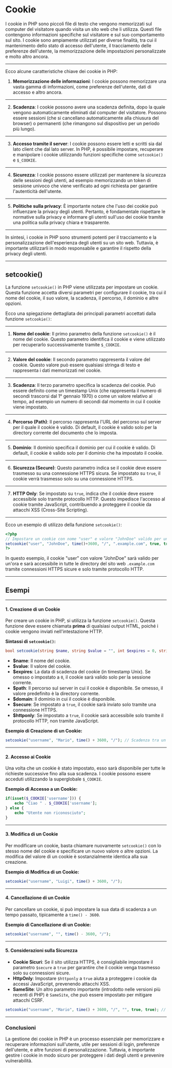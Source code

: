 # Cookie

I cookie in PHP sono piccoli file di testo che vengono memorizzati sul computer del visitatore quando visita un sito web che li utilizza. Questi file contengono informazioni specifiche sul visitatore e sul suo comportamento sul sito. I cookie sono ampiamente utilizzati per diverse finalità, tra cui il mantenimento dello stato di accesso dell'utente, il tracciamento delle preferenze dell'utente, la memorizzazione delle impostazioni personalizzate e molto altro ancora.

---

Ecco alcune caratteristiche chiave dei cookie in PHP:

1. **Memorizzazione delle informazioni**: I cookie possono memorizzare una vasta gamma di informazioni, come preferenze dell'utente, dati di accesso e altro ancora.

---

2. **Scadenza**: I cookie possono avere una scadenza definita, dopo la quale vengono automaticamente eliminati dal computer del visitatore. Possono essere sessioni (che si cancellano automaticamente alla chiusura del browser) o permanenti (che rimangono sul dispositivo per un periodo più lungo).

---

3. **Accesso tramite il server**: I cookie possono essere letti e scritti sia dal lato client che dal lato server. In PHP, è possibile impostare, recuperare e manipolare i cookie utilizzando funzioni specifiche come `setcookie()` e `$_COOKIE`.

---

4. **Sicurezza**: I cookie possono essere utilizzati per mantenere la sicurezza delle sessioni degli utenti, ad esempio memorizzando un token di sessione univoco che viene verificato ad ogni richiesta per garantire l'autenticità dell'utente.

---

5. **Politiche sulla privacy**: È importante notare che l'uso dei cookie può influenzare la privacy degli utenti. Pertanto, è fondamentale rispettare le normative sulla privacy e informare gli utenti sull'uso dei cookie tramite una politica sulla privacy chiara e trasparente.

---

In sintesi, i cookie in PHP sono strumenti potenti per il tracciamento e la personalizzazione dell'esperienza degli utenti su un sito web. Tuttavia, è importante utilizzarli in modo responsabile e garantire il rispetto della privacy degli utenti.

---

## setcookie()

La funzione `setcookie()` in PHP viene utilizzata per impostare un cookie. Questa funzione accetta diversi parametri per configurare il cookie, tra cui il nome del cookie, il suo valore, la scadenza, il percorso, il dominio e altre opzioni.

Ecco una spiegazione dettagliata dei principali parametri accettati dalla funzione `setcookie()`:

---

1. **Nome del cookie**: Il primo parametro della funzione `setcookie()` è il nome del cookie. Questo parametro identifica il cookie e viene utilizzato per recuperarlo successivamente tramite `$_COOKIE`.

---

2. **Valore del cookie**: Il secondo parametro rappresenta il valore del cookie. Questo valore può essere qualsiasi stringa di testo e rappresenta i dati memorizzati nel cookie.

---

3. **Scadenza**: Il terzo parametro specifica la scadenza del cookie. Può essere definito come un timestamp Unix (che rappresenta il numero di secondi trascorsi dal 1° gennaio 1970) o come un valore relativo al tempo, ad esempio un numero di secondi dal momento in cui il cookie viene impostato.

---

4. **Percorso (Path)**: Il percorso rappresenta l'URL del percorso sul server per il quale il cookie è valido. Di default, il cookie è valido solo per la directory corrente del documento che lo imposta.

---

5. **Dominio**: Il dominio specifica il dominio per cui il cookie è valido. Di default, il cookie è valido solo per il dominio che ha impostato il cookie.

---

6. **Sicurezza (Secure)**: Questo parametro indica se il cookie deve essere trasmesso su una connessione HTTPS sicura. Se impostato su `true`, il cookie verrà trasmesso solo su una connessione HTTPS.

---

7. **HTTP Only**: Se impostato su `true`, indica che il cookie deve essere accessibile solo tramite protocollo HTTP. Questo impedisce l'accesso al cookie tramite JavaScript, contribuendo a proteggere il cookie da attacchi XSS (Cross-Site Scripting).

---

Ecco un esempio di utilizzo della funzione `setcookie()`:

```php
<?php
// Impostare un cookie con nome "user" e valore "JohnDoe" valido per un'ora
setcookie("user", "JohnDoe", time()+3600, "/", ".example.com", true, true);
?>
```

In questo esempio, il cookie "user" con valore "JohnDoe" sarà valido per un'ora e sarà accessibile in tutte le directory del sito web `.example.com` tramite connessioni HTTPS sicure e solo tramite protocollo HTTP.

---

## Esempi

---

#### 1. **Creazione di un Cookie**

Per creare un cookie in PHP, si utilizza la funzione `setcookie()`. Questa funzione deve essere chiamata **prima** di qualsiasi output HTML, poiché i cookie vengono inviati nell'intestazione HTTP.

**Sintassi di `setcookie()`:**

```php
bool setcookie(string $name, string $value = "", int $expires = 0, string $path = "", string $domain = "", bool $secure = false, bool $httponly = false);
```

- **$name**: Il nome del cookie.
- **$value**: Il valore del cookie.
- **$expires**: La data di scadenza del cookie (in timestamp Unix). Se omesso o impostato a `0`, il cookie sarà valido solo per la sessione corrente.
- **$path**: Il percorso sul server in cui il cookie è disponibile. Se omesso, il valore predefinito è la directory corrente.
- **$domain**: Il dominio in cui il cookie è disponibile.
- **$secure**: Se impostato a `true`, il cookie sarà inviato solo tramite una connessione HTTPS.
- **$httponly**: Se impostato a `true`, il cookie sarà accessibile solo tramite il protocollo HTTP, non tramite JavaScript.

**Esempio di Creazione di un Cookie:**

```php
setcookie("username", "Mario", time() + 3600, "/"); // Scadenza tra un'ora
```

---

#### 2. **Accesso ai Cookie**

Una volta che un cookie è stato impostato, esso sarà disponibile per tutte le richieste successive fino alla sua scadenza. I cookie possono essere acceduti utilizzando la superglobale `$_COOKIE`.

**Esempio di Accesso a un Cookie:**

```php
if(isset($_COOKIE['username'])) {
    echo "Ciao " . $_COOKIE['username'];
} else {
    echo "Utente non riconosciuto";
}
```

---

#### 3. **Modifica di un Cookie**

Per modificare un cookie, basta chiamare nuovamente `setcookie()` con lo stesso nome del cookie e specificare un nuovo valore o altre opzioni. La modifica del valore di un cookie è sostanzialmente identica alla sua creazione.

**Esempio di Modifica di un Cookie:**

```php
setcookie("username", "Luigi", time() + 3600, "/");
```

---

#### 4. **Cancellazione di un Cookie**

Per cancellare un cookie, si può impostare la sua data di scadenza a un tempo passato, tipicamente a `time() - 3600`.

**Esempio di Cancellazione di un Cookie:**

```php
setcookie("username", "", time() - 3600, "/");
```

---

#### 5. **Considerazioni sulla Sicurezza**

- **Cookie Sicuri**: Se il sito utilizza HTTPS, è consigliabile impostare il parametro `$secure` a `true` per garantire che il cookie venga trasmesso solo su connessioni sicure.
- **HttpOnly**: Impostare `$httponly` a `true` aiuta a proteggere i cookie da accessi JavaScript, prevenendo attacchi XSS.
- **SameSite**: Un altro parametro importante (introdotto nelle versioni più recenti di PHP) è `SameSite`, che può essere impostato per mitigare attacchi CSRF.

```php
setcookie("username", "Mario", time() + 3600, "/", "", true, true); // Secure e HttpOnly
```

---

### Conclusioni

La gestione dei cookie in PHP è un processo essenziale per memorizzare e recuperare informazioni sull'utente, utile per sessioni di login, preferenze dell'utente, e altre funzioni di personalizzazione. Tuttavia, è importante gestire i cookie in modo sicuro per proteggere i dati degli utenti e prevenire vulnerabilità.
